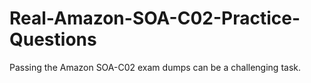 # Real-Amazon-SOA-C02-Practice-Questions
Passing the Amazon SOA-C02 exam dumps can be a challenging task. 
